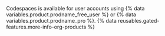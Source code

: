 Codespaces is available for user accounts using {% data variables.product.prodname_free_user %} or {% data variables.product.prodname_pro %}. {% data reusables.gated-features.more-info-org-products %}
